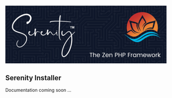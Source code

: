 ![Serenity](https://github.com/jetstreamlabs/.github/blob/a2028bb9acdf8f2cfd2e68b85650d6084d84197a/img/serenity-header.png)

## Serenity Installer

Documentation coming soon ...
